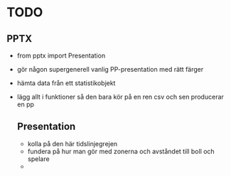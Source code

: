 # TODO
## PPTX
* from pptx import Presentation
* gör någon supergenerell vanlig PP-presentation med rätt färger 
* hämta data från ett statistikobjekt 
* lägg allt i funktioner så den bara kör på en ren csv och sen producerar en pp
  
  ## Presentation
  * kolla på den här tidslinjegrejen
  * fundera på hur man gör med zonerna och avståndet till boll och spelare
  * 



